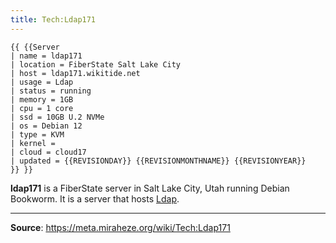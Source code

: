 ```yaml
---
title: Tech:Ldap171
---
```


```
{{ {{Server
| name = ldap171
| location = FiberState Salt Lake City
| host = ldap171.wikitide.net
| usage = Ldap
| status = running
| memory = 1GB
| cpu = 1 core
| ssd = 10GB U.2 NVMe
| os = Debian 12
| type = KVM
| kernel =
| cloud = cloud17
| updated = {{REVISIONDAY}} {{REVISIONMONTHNAME}} {{REVISIONYEAR}}
}} }}
```

**ldap171** is a FiberState server in Salt Lake City, Utah running Debian Bookworm. It is a server that hosts [Ldap](https://meta.miraheze.org/wiki/Tech:Ldap).

----
**Source**: https://meta.miraheze.org/wiki/Tech:Ldap171